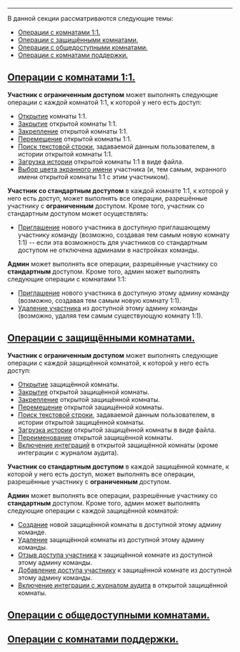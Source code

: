 ***

В данной секции рассматриваются следующие темы:

 - [Операции с комнатами 1:1.](/articles/ru/rooms/operations#operations-1-1)
 - [Операции с защищёнными комнатами.](/articles/ru/rooms/operations#operations-restricted)
 - [Операции с общедоступными комнатами.](/articles/ru/rooms/operations#operations-unrestricted)
 - [Операции с комнатами поддержки.](/articles/ru/rooms/operations#operations-support)

## <a href="#operations-1-1" name="operations-1-1">Операции с комнатами 1:1.</a>

**Участник с ограниченным доступом** может выполнять следующие операции с каждой комнатой 1:1, к которой у него есть доступ:

 - [Открытие](/articles/ru/faq/list#how-to-open-1-1) комнаты 1:1.
 - [Закрытие](/articles/ru/faq/list#how-to-close-open-room) открытой комнаты 1:1.
 - [Закрепление](/articles/ru/faq/list#how-to-pin-open-room) открытой комнаты 1:1.
 - [Перемещение](/articles/ru/faq/list#how-to-move-open-room) открытой комнаты 1:1.
 - [Поиск текстовой строки](/articles/ru/faq/list#how-to-search-open-room), задаваемой данным пользователем, в истории открытой комнаты 1:1.
 - [Загрузка истории](/articles/ru/faq/list#how-to-download-room-history) открытой комнаты 1:1 в виде файла.
 - [Выбор цвета экранного имени](/articles/ru/faq/list#how-to-set-a-color) участника (и, тем самым, экранного имени открытой комнаты 1:1 с этим участником).

**Участник со стандартным доступом** в каждой комнате 1:1, к которой у него есть доступ, может выполнять все операции, разрешённые участнику с **ограниченным** доступом. Кроме того, участник со стандартным доступом может осуществлять:

 - [Приглашение](/articles/ru/faq/list#how-to-invite-a-new-team-member) нового участника в доступную приглашающему участнику команду (возможно, создавая тем самым новую комнату 1:1) -- если эта возможность для участников со стандартным доступом не отключена админами в настройках команды.

**Админ** может выполнять все операции, разрешённые участнику со **стандартным** доступом. Кроме того, админ может выполнять следующие операции с комнатами 1:1:

 - [Приглашение](/articles/ru/faq/list#how-to-invite-a-new-team-member) нового участника в доступную этому админу команду (возможно, создавая тем самым новую комнату 1:1).
 - [Удаление участника](/articles/ru/faq/list#how-to-delete-a-member) из доступной этому админу команды (возможно, удаляя тем самым существующую комнату 1:1).

## <a href="#operations-restricted" name="operations-restricted">Операции с защищёнными комнатами.</a>

**Участник с ограниченным доступом** может выполнять следующие операции с каждой защищённой комнатой, к которой у него есть доступ:

 - [Открытие](/articles/ru/faq/list#how-to-open-1-1) защищённой комнаты.
 - [Закрытие](/articles/ru/faq/list#how-to-close-open-room) открытой защищённой комнаты.
 - [Закрепление](/articles/ru/faq/list#how-to-pin-open-room) открытой защищённой комнаты.
 - [Перемещение](/articles/ru/faq/list#how-to-move-open-room) открытой защищённой комнаты.
 - [Поиск текстовой строки](/articles/ru/faq/list#how-to-search-open-room), задаваемой данным пользователем, в истории открытой защищённой комнаты.
 - [Загрузка истории](/articles/ru/faq/list#how-to-download-room-history) открытой защищённой комнаты в виде файла.
 - [Переименование](/articles/ru/faq/list#how-to-rename-a-room) открытой защищённой комнаты.
 - [Включение интеграций](/articles/ru/faq/list#how-to-rename-a-room) в открытой защищённой комнаты (кроме интеграции с журналом аудита).

**Участник со стандартным доступом** в каждой защищённой комнате, к которой у него есть доступ, может выполнять все операции, разрешённые участнику с **ограниченным** доступом.

**Админ** может выполнять все операции, разрешённые участнику со **стандартным** доступом. Кроме того, админ может выполнять следующие операции с каждой защищённой комнатой:

 - [Создание](/articles/ru/faq/list#how-to-invite-a-new-team-member) новой защищённой комнаты в доступной этому админу команде.
 - [Удаление](/articles/ru/faq/list#how-to-invite-a-new-team-member) защищённой комнаты из доступной этому админу команды.
 - [Отзыв доступа участника](/articles/ru/faq/list#how-to-delete-a-member) к защищённой комнате из доступной этому админу команды.
 - [Добавление доступа участнику](/articles/ru/faq/list#how-to-delete-a-member) к защищённой комнате из доступной этому админу команды.
 - [Включение интеграции с журналом аудита](/articles/ru/faq/list#how-to-rename-a-room) в открытой защищённой комнаты.

## <a href="#operations-unrestricted" name="operations-unrestricted">Операции с общедоступными комнатами.</a>

## <a href="#operations-support" name="operations-support">Операции с комнатами поддержки.</a>
